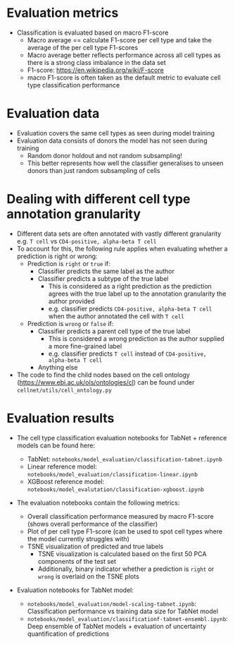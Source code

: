 # Evaluation metrics

* Classification is evaluated based on macro F1-score
  * Macro average == calculate F1-score per cell type and take the average of the per cell type F1-scores
  * Macro average better reflects performance across all cell types as there is a strong class imbalance in the data set
  * F1-score: https://en.wikipedia.org/wiki/F-score
  * macro F1-score is often taken as the default metric to evaluate cell type classification performance


# Evaluation data

* Evaluation covers the same cell types as seen during model training
* Evaluation data consists of donors the model has not seen during training 
  * Random donor holdout and not random subsampling!
  * This better represents how well the classifier generalises to unseen donors than just random subsampling of cells


# Dealing with different cell type annotation granularity

* Different data sets are often annotated with vastly different granularity e.g. `T cell` vs `CD4-positive, alpha-beta T cell`
* To account for this, the following rule applies when evaluating whether a prediction is right or wrong:
  * Prediction is `right` or `true` if:
    * Classifier predicts the same label as the author
    * Classifier predicts a subtype of the true label
      * This is considered as a right prediction as the prediction agrees with the true label up to the annotation granularity the author provided
      * e.g. classifier predicts `CD4-positive, alpha-beta T cell` when the author annotated the cell with `T cell`
  * Prediction is `wrong` or `false` if:
    * Classifier predicts a parent cell type of the true label
      * This is considered a wrong prediction as the author supplied a more fine-grained label
      * e.g. classifier predicts `T cell` instead of `CD4-positive, alpha-beta T cell`
    * Anything else
* The code to find the child nodes based on the cell ontology (https://www.ebi.ac.uk/ols/ontologies/cl) can be found under `cellnet/utils/cell_ontology.py`


# Evaluation results

* The cell type classification evaluation notebooks for TabNet + reference models can be found here:
  * TabNet: `notebooks/model_evaluation/classification-tabnet.ipynb`
  * Linear reference model: `notebooks/model_evaluation/classification-linear.ipynb`
  * XGBoost reference model: `notebooks/model_evalutation/classification-xgboost.ipynb`

* The evaluation notebooks contain the following metrics:
  * Overall classification performance measured by macro F1-score (shows overall performance of the classifier)
  * Plot of per cell type F1-score (can be used to spot cell types where the model currently struggles with)
  * TSNE visualization of predicted and true labels
    * TSNE visualization is calculated based on the first 50 PCA components of the test set
    * Additionally, binary indicator whether a prediction is `right` or `wrong` is overlaid on the TSNE plots

* Evaluation notebooks for TabNet model:
  * `notebooks/model_evaluation/model-scaling-tabnet.ipynb`: Classification performance vs training data size for TabNet model
  * `notebooks/model_evaluation/classificationf-tabnet-ensembl.ipynb`: Deep ensemble of TabNet models + evaluation of uncertainty quantification of predictions
